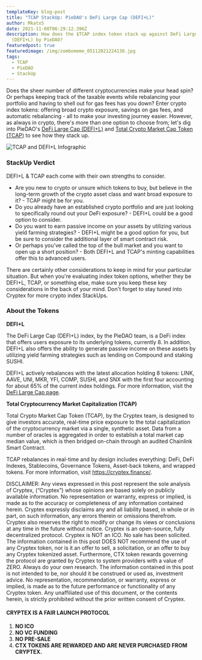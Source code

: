 ```yaml
---
templateKey: blog-post
title: "TCAP StackUp: PieDAO's DeFi Large Cap (DEFI+L)"
author: Mkatx5
date: 2021-11-08T06:29:12.396Z
description: How does the $TCAP index token stack up against DeFi Large Cap
  (DEFI+L) by PieDAO?
featuredpost: true
featuredimage: /img/zombomeme_05112021224138.jpg
tags:
  - TCAP
  - PieDAO
  - StackUp
---
```

Does the sheer number of different cryptocurrencies make your head spin? Or perhaps keeping track of the taxable events while rebalancing your portfolio and having to shell out for gas fees has you down? Enter crypto index tokens: offering broad crypto exposure, savings on gas fees, and automatic rebalancing - all to make your investing journey easier. However, as always in crypto, there's more than one option to choose from; let's dig into PieDAO's [DeFi Large Cap (DEFI+L)](https://www.piedao.org/#/pie/0x78f225869c08d478c34e5f645d07a87d3fe8eb78) and [Total Crypto Market Cap Token (TCAP)](https://cryptex.finance/) to see how they stack up.

![TCAP and DEFI+L Infographic](/img/tcap_vs._piedao_infographic_draft_4.png "See how TCAP stacks up with DEFI+L.")

### **StackUp Verdict**

DEFI+L & TCAP each come with their own strengths to consider.

* Are you new to crypto or unsure which tokens to buy, but believe in the long-term growth of the crypto asset class and want broad exposure to it? - TCAP might be for you.
* Do you already have an established crypto portfolio and are just looking to specifically round out your DeFi exposure? - DEFI+L could be a good option to consider.
* Do you want to earn passive income on your assets by utilizing various yield farming strategies? - DEFI+L might be a good option for you, but be sure to consider the additional layer of smart contract risk.
* Or perhaps you've called the top of the bull market and you want to open up a short position? - Both DEFI+L and TCAP's minting capabilities offer this to advanced users.

There are certainly other considerations to keep in mind for your particular situation. But when you're evaluating index token options, whether they be DEFI+L, TCAP, or something else, make sure you keep these key considerations in the back of your mind. Don't forget to stay tuned into Cryptex for more crypto index StackUps.

### About the Tokens

**DEFI+L**

The DeFi Large Cap (DEFI+L) index, by the PieDAO team, is a DeFi index that offers users exposure to its underlying tokens, currently 8. In addition, DEFI+L also offers the ability to generate passive income on these assets by utilizing yield farming strategies such as lending on Compound and staking SUSHI.

DEFI+L actively rebalances with the latest allocation holding 8 tokens: LINK, AAVE, UNI, MKR, YFI, COMP, SUSHI, and SNX with the first four accounting for about 65% of the current index holdings. For more information, visit the [DeFi Large Cap page](https://www.piedao.org/#/pie/0x78f225869c08d478c34e5f645d07a87d3fe8eb78).

**Total Cryptocurrency Market Capitalization (TCAP)**

Total Crypto Market Cap Token (TCAP), by the Cryptex team, is designed to give investors accurate, real-time price exposure to the total capitalization of the cryptocurrency market via a single, synthetic asset. Data from a number of oracles is aggregated in order to establish a total market cap median value, which is then bridged on-chain through an audited Chainlink Smart Contract.

TCAP rebalances in real-time and by design includes everything: DeFi, DeFi Indexes, Stablecoins, Governance Tokens, Asset-back tokens, and wrapped tokens. For more information, visit [](https://cryptex.finance/)<https://cryptex.finance/>.

DISCLAIMER: Any views expressed in this post represent the sole analysis of Cryptex, (“Cryptex”) whose opinions are based solely on publicly available information. No representation or warranty, express or implied, is made as to the accuracy or completeness of any information contained herein. Cryptex expressly disclaims any and all liability based, in whole or in part, on such information, any errors therein or omissions therefrom. Cryptex also reserves the right to modify or change its views or conclusions at any time in the future without notice. Cryptex is an open-source, fully decentralized protocol. Cryptex is NOT an ICO. No sale has been solicited. The information contained in this post DOES NOT recommend the use of any Cryptex token, nor is it an offer to sell, a solicitation, or an offer to buy any Cryptex tokenized asset. Furthermore, CTX token rewards governing the protocol are granted by Cryptex to system providers with a value of ZERO. Always do your own research. The information contained in this post is not intended to be, nor should it be construed or used as, investment advice. No representation, recommendation, or warranty, express or implied, is made as to the future performance or functionality of any Cryptex token. Any unaffiliated use of this document, or the contents herein, is strictly prohibited without the prior written consent of Cryptex.

#### CRYPTEX IS A FAIR LAUNCH PROTOCOL

1. **NO ICO**
2. **NO VC FUNDING**
3. **NO PRE-SALE**
4. **CTX TOKENS ARE REWARDED AND ARE NEVER PURCHASED FROM CRYPTEX.**